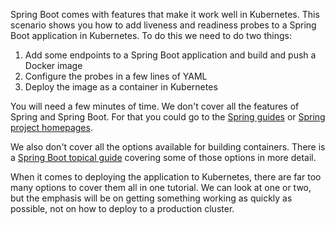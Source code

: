 Spring Boot comes with features that make it work well in Kubernetes. This scenario shows you how to add liveness and readiness probes to a Spring Boot application in Kubernetes. To do this we need to do two things:

1. Add some endpoints to a Spring Boot application and build and push a Docker image
2. Configure the probes in a few lines of YAML
3. Deploy the image as a container in Kubernetes

You will need a few minutes of time. We don't cover all the features of Spring and Spring Boot. For that you could go to the [Spring guides](https://spring.io/guides) or [Spring project homepages](https://spring.io/projects).

We also don't cover all the options available for building containers. There is a [Spring Boot topical guide](https://spring.io/guides/top/spring-boot-docker) covering some of those options in more detail.

When it comes to deploying the application to Kubernetes, there are far too many options to cover them all in one tutorial. We can look at one or two, but the emphasis will be on getting something working as quickly as possible, not on how to deploy to a production cluster.
